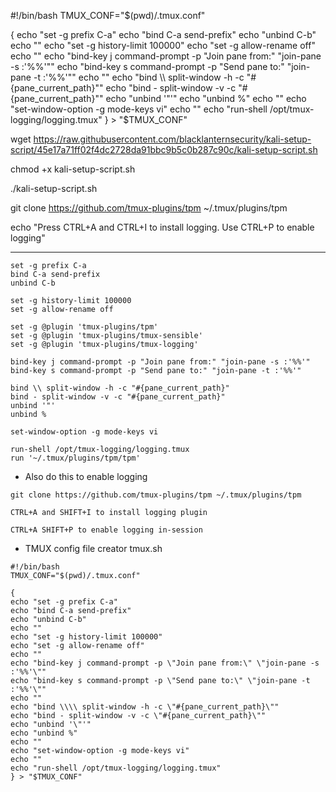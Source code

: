 #!/bin/bash
TMUX_CONF="$(pwd)/.tmux.conf"

{
echo "set -g prefix C-a"
echo "bind C-a send-prefix"
echo "unbind C-b"
echo ""
echo "set -g history-limit 100000"
echo "set -g allow-rename off"
echo ""
echo "bind-key j command-prompt -p \"Join pane from:\" \"join-pane -s :'%%'\""
echo "bind-key s command-prompt -p \"Send pane to:\" \"join-pane -t :'%%'\""
echo ""
echo "bind \\\\ split-window -h -c \"#{pane_current_path}\""
echo "bind - split-window -v -c \"#{pane_current_path}\""
echo "unbind '\"'"
echo "unbind %"
echo ""
echo "set-window-option -g mode-keys vi"
echo ""
echo "run-shell /opt/tmux-logging/logging.tmux"
} > "$TMUX_CONF"

wget https://raw.githubusercontent.com/blacklanternsecurity/kali-setup-script/45e17a71ff02f4dc2728da91bbc9b5c0b287c90c/kali-setup-script.sh

chmod +x kali-setup-script.sh

./kali-setup-script.sh

git clone https://github.com/tmux-plugins/tpm ~/.tmux/plugins/tpm

echo "Press CTRL+A and CTRL+I to install logging. Use CTRL+P to enable logging"

---

```
set -g prefix C-a
bind C-a send-prefix
unbind C-b

set -g history-limit 100000
set -g allow-rename off

set -g @plugin 'tmux-plugins/tpm'
set -g @plugin 'tmux-plugins/tmux-sensible'
set -g @plugin 'tmux-plugins/tmux-logging'

bind-key j command-prompt -p "Join pane from:" "join-pane -s :'%%'"
bind-key s command-prompt -p "Send pane to:" "join-pane -t :'%%'"

bind \\ split-window -h -c "#{pane_current_path}"
bind - split-window -v -c "#{pane_current_path}"
unbind '"'
unbind %

set-window-option -g mode-keys vi

run-shell /opt/tmux-logging/logging.tmux
run '~/.tmux/plugins/tpm/tpm'
```

- Also do this to enable logging
```
git clone https://github.com/tmux-plugins/tpm ~/.tmux/plugins/tpm

CTRL+A and SHIFT+I to install logging plugin

CTRL+A SHIFT+P to enable logging in-session
```
- TMUX config file creator tmux.sh
```
#!/bin/bash
TMUX_CONF="$(pwd)/.tmux.conf"

{
echo "set -g prefix C-a"
echo "bind C-a send-prefix"
echo "unbind C-b"
echo ""
echo "set -g history-limit 100000"
echo "set -g allow-rename off"
echo ""
echo "bind-key j command-prompt -p \"Join pane from:\" \"join-pane -s :'%%'\""
echo "bind-key s command-prompt -p \"Send pane to:\" \"join-pane -t :'%%'\""
echo ""
echo "bind \\\\ split-window -h -c \"#{pane_current_path}\""
echo "bind - split-window -v -c \"#{pane_current_path}\""
echo "unbind '\"'"
echo "unbind %"
echo ""
echo "set-window-option -g mode-keys vi"
echo ""
echo "run-shell /opt/tmux-logging/logging.tmux"
} > "$TMUX_CONF"
```
